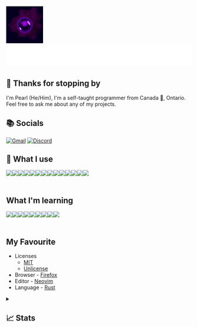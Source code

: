 <!--- Thanks to LlamaLad7 for the inspiration! https://github.com/LlamaLad7/LlamaLad7 --->

<h3>
    <img align="left" alt="Avatar" height="100px" src="assets/avatar.png" />

![Pearl](assets/header.svg)
</h3>

## 👋 Thanks for stopping by

I'm Pearl (He/Him), I'm a self-taught programmer from Canada 🍁, Ontario. Feel free to ask me about any of my projects.

## 📚 Socials

[![Gmail](https://img.shields.io/badge/itsp34r1-%40gmail.com-%23EA4335?style=for-the-badge&logo=gmail&logoColor=white)](mailto:itsp34r1@gmail.com)
[![Discord](https://img.shields.io/badge/pear1__-5865F2?style=for-the-badge&logo=discord&logoColor=white)](https://discordapp.com/users/439932847105507339)

## 🌠 What I use

<div style="display: flex">
    <!-- https://github.com/devicons/devicon/tree/v2.15.1/icons -->
    <!-- Languages -->
    <img height="40" src="https://cdn.jsdelivr.net/gh/devicons/devicon/icons/python/python-original.svg">
    <img height="40" src="https://cdn.jsdelivr.net/gh/devicons/devicon/icons/html5/html5-original.svg">
    <img height="40" src="https://cdn.jsdelivr.net/gh/devicons/devicon/icons/css3/css3-original.svg">
    <img height="40" src="https://cdn.jsdelivr.net/gh/devicons/devicon/icons/javascript/javascript-original.svg">
    <img height="40" src="https://cdn.jsdelivr.net/gh/devicons/devicon/icons/typescript/typescript-original.svg">
    <!-- Frameworks -->
    <img height="40" src="https://cdn.jsdelivr.net/gh/devicons/devicon/icons/flask/flask-original.svg">
    <img height="40" src="https://cdn.jsdelivr.net/gh/devicons/devicon/icons/react/react-original.svg">
    <img height="40" src="https://cdn.jsdelivr.net/gh/devicons/devicon/icons/vuejs/vuejs-original.svg">
    <img height="40" src="https://cdn.jsdelivr.net/gh/devicons/devicon/icons/svelte/svelte-original.svg">
    <!-- Tools -->
    <img height="40" src="https://user-images.githubusercontent.com/63104422/178288469-ddb93ca9-5827-45b3-9cc7-450368984bea.svg">
    <img height="40" src="https://cdn.jsdelivr.net/gh/devicons/devicon/icons/vscode/vscode-original.svg">
    <img height="40" src="https://cdn.jsdelivr.net/gh/devicons/devicon/icons/git/git-original.svg">
    <img height="40" src="https://cdn.jsdelivr.net/gh/devicons/devicon/icons/github/github-original.svg">
    <img height="40" src="https://cdn.jsdelivr.net/gh/devicons/devicon/icons/gitlab/gitlab-original.svg">
</div>

## What I'm learning

<div style="display: flex">
    <!-- Languages -->
    <img height="40" src="https://cdn.jsdelivr.net/gh/devicons/devicon/icons/c/c-original.svg">
    <img height="40" src="https://cdn.jsdelivr.net/gh/devicons/devicon/icons/zig/zig-original.svg">
    <img height="40" src="https://cdn.jsdelivr.net/gh/devicons/devicon/icons/go/go-original.svg">
    <img height="40" src="https://cdn.jsdelivr.net/gh/devicons/devicon/icons/haskell/haskell-original.svg">
    <img height="40" src="https://cdn.jsdelivr.net/gh/devicons/devicon/icons/lua/lua-original.svg">
    <img height="40" src="https://cdn.jsdelivr.net/gh/devicons/devicon/icons/java/java-original.svg">
    <!-- Frameworks -->
    <img height="40" src="https://cdn.jsdelivr.net/gh/devicons/devicon/icons/fastapi/fastapi-original.svg">
    <img height="40" src="https://cdn.jsdelivr.net/gh/devicons/devicon/icons/django/django-plain.svg">
    <!-- Tools -->
    <img height="40" src="https://cdn.jsdelivr.net/gh/devicons/devicon/icons/docker/docker-original.svg">
</div>

## My Favourite

- Licenses
    - [MIT](https://choosealicense.com/licenses/mit/)
    - [Unlicense](https://choosealicense.com/licenses/unlicense/)
- Browser  - [Firefox](https://www.mozilla.org/en-US/firefox/new/)
- Editor   - [Neovim](https://neovim.io/)
- Language - [Rust](https://www.rust-lang.org/)

<details>
    <summary><h2>📈  Stats</h2></summary>

![GitHub Stats](https://github-readme-stats.vercel.app/api?username=P34R1&count_private=true&theme=dracula&show_icons=true)

<!--START_SECTION:waka-->
<!--END_SECTION:waka-->
</details>
